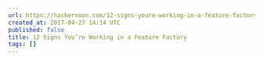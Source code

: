 ```yaml
---
url: https://hackernoon.com/12-signs-youre-working-in-a-feature-factory-44a5b938d6a2
created_at: 2017-04-27 14:14 UTC
published: false
title: 12 Signs You’re Working in a Feature Factory
tags: []
---
```



